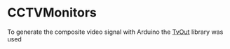 CCTVMonitors
============

To generate the composite video signal with Arduino the [TvOut](http://code.google.com/p/arduino-tvout/) library was used
